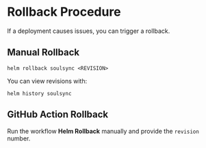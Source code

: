 # Rollback Procedure

If a deployment causes issues, you can trigger a rollback.

## Manual Rollback
```
helm rollback soulsync <REVISION>
```

You can view revisions with:
```
helm history soulsync
```

## GitHub Action Rollback
Run the workflow **Helm Rollback** manually and provide the `revision` number.

